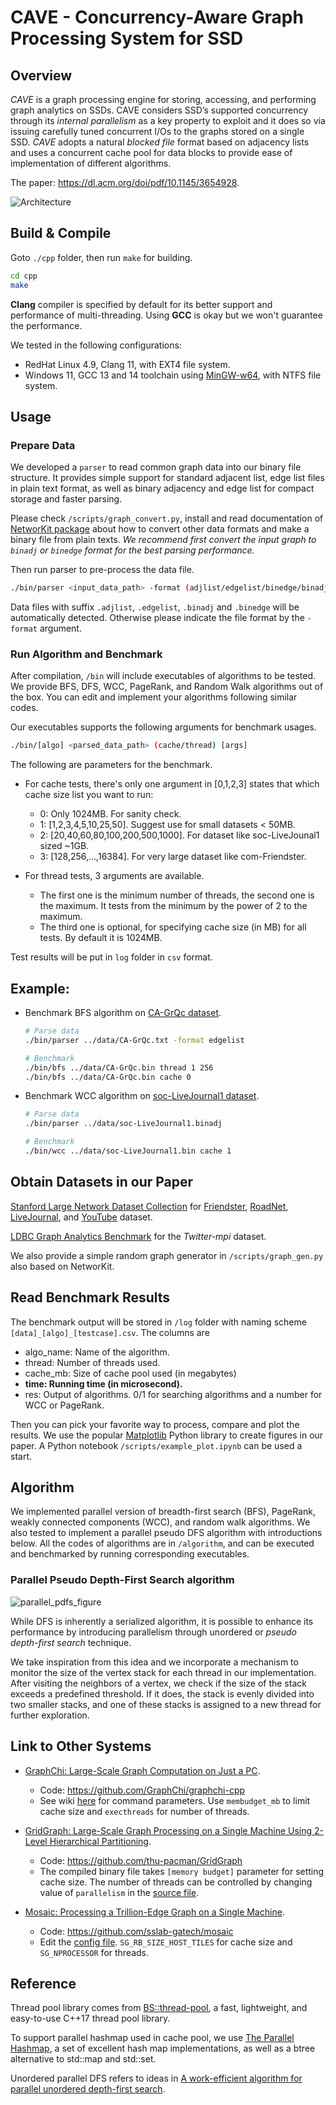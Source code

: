 # CAVE - Concurrency-Aware Graph Processing System for SSD

## Overview

*CAVE* is a graph processing engine for
storing, accessing, and performing graph analytics on SSDs. CAVE considers SSD’s supported concurrency through its *internal parallelism* as a key property to exploit and it does so via issuing carefully tuned concurrent I/Os to the graphs stored on a single SSD. *CAVE* adopts a natural *blocked file* format based on adjacency
lists and uses a concurrent cache pool for data blocks to provide ease of implementation of different algorithms.

The paper: https://dl.acm.org/doi/pdf/10.1145/3654928.

![Architecture](./figures/Architecture.png)

## Build & Compile

Goto `./cpp` folder, then run `make` for building.

```bash
cd cpp
make
```

**Clang** compiler is specified by default for its better support and performance of multi-threading. Using **GCC** is okay but we won't guarantee the performance.

We tested in the following configurations:

* RedHat Linux 4.9, Clang 11, with EXT4 file system.
* Windows 11, GCC 13 and 14 toolchain using [MinGW-w64](https://www.mingw-w64.org/), with NTFS file system.

## Usage

### Prepare Data

We developed a `parser` to read common graph data into our binary file structure. It provides simple support for standard adjacent list, edge list files in plain text format, as well as binary adjacency and edge list for compact storage and faster parsing.

Please check `/scripts/graph_convert.py`, install and read documentation of [NetworKit package](https://networkit.github.io/) about how to convert other data formats and make a binary file from plain texts. *We recommend first convert the input graph to `binadj` or `binedge` format for the best parsing performance.*

Then run parser to pre-process the data file.

```bash
./bin/parser <input_data_path> -format (adjlist/edgelist/binedge/binadj)
```

Data files with suffix `.adjlist`, `.edgelist`, `.binadj` and `.binedge` will be automatically detected. Otherwise please indicate the file format by the `-format` argument. 

### Run Algorithm and Benchmark

After compilation, `/bin` will include executables of algorithms to be tested. We provide BFS, DFS, WCC, PageRank, and Random Walk algorithms out of the box. You can edit and implement your algorithms following similar codes.

Our executables supports the following arguments for benchmark usages.

```bash
./bin/[algo] <parsed_data_path> (cache/thread) [args]
```

The following are parameters for the benchmark.

* For cache tests, there's only one argument in [0,1,2,3] states that which cache size list you want to run:
  * 0: Only 1024MB. For sanity check.
  * 1: [1,2,3,4,5,10,25,50]. Suggest use for small datasets < 50MB.
  * 2: [20,40,60,80,100,200,500,1000]. For dataset like soc-LiveJounal1 sized ~1GB.
  * 3: [128,256,...,16384]. For very large dataset like com-Friendster.

* For thread tests, 3 arguments are available.  

  * The first one is the minimum number of threads, the second one is the maximum. It tests from the minimum by the power of 2 to the maximum.
  * The third one is optional, for specifying cache size (in MB) for all tests. By default it is 1024MB.

Test results will be put in `log` folder in `csv` format.

## Example:

* Benchmark BFS algorithm on [CA-GrQc dataset](https://snap.stanford.edu/data/ca-GrQc.html).

  ```bash
  # Parse data
  ./bin/parser ../data/CA-GrQc.txt -format edgelist

  # Benchmark
  ./bin/bfs ../data/CA-GrQc.bin thread 1 256
  ./bin/bfs ../data/CA-GrQc.bin cache 0
  ```
* Benchmark WCC algorithm on [soc-LiveJournal1 dataset](https://snap.stanford.edu/data/soc-LiveJournal1.html).

  ```bash
  # Parse data
  ./bin/parser ../data/soc-LiveJournal1.binadj

  # Benchmark
  ./bin/wcc ../data/soc-LiveJournal1.bin cache 1
  ```
## Obtain Datasets in our Paper

[Stanford Large Network Dataset
Collection](https://snap.stanford.edu/data/) for [Friendster](https://snap.stanford.edu/data/com-Friendster.html), [RoadNet](https://snap.stanford.edu/data/roadNet-PA.html), [LiveJournal](https://snap.stanford.edu/data/soc-LiveJournal1.html), and [YouTube](https://snap.stanford.edu/data/com-Youtube.html) dataset.

[LDBC Graph Analytics Benchmark](https://ldbcouncil.org/benchmarks/graphalytics/) for the _Twitter-mpi_ dataset.

We also provide a simple random graph generator in `/scripts/graph_gen.py` also based on NetworKit.

## Read Benchmark Results

The benchmark output will be stored in `/log` folder with naming scheme `[data]_[algo]_[testcase].csv`. The columns are

* algo_name: Name of the algorithm.
* thread: Number of threads used.
* cache_mb: Size of cache pool used (in megabytes)
* **time: Running time (in microsecond).**
* res: Output of algorithms. 0/1 for searching algorithms and a number for WCC or PageRank.

Then you can pick your favorite way to process, compare and plot the results. We use the popular [Matplotlib](https://matplotlib.org/) Python library to create figures in our paper. A Python notebook `/scripts/example_plot.ipynb` can be used a start.

## Algorithm

We implemented parallel version of breadth-first search (BFS), PageRank, weakly connected components (WCC), and random walk algorithms. We also tested to implement a parallel pseudo DFS algorithm with introductions below. All the codes of algorithms are in `/algorithm`, and can be executed and benchmarked by running corresponding executables.

### Parallel Pseudo Depth-First Search algorithm

![parallel_pdfs_figure](./figures/pdfs_example.png)

While DFS is inherently a serialized algorithm, it is possible to enhance its performance by introducing parallelism through unordered or *pseudo depth-first search* technique.

We take inspiration from this idea and we incorporate a mechanism to monitor the size of the vertex stack for each thread in our implementation. After visiting the neighbors of a vertex, we check if the size of the stack exceeds a predefined threshold. If it does, the stack is evenly divided into two smaller stacks, and one of these stacks is assigned to a new thread for further exploration.

## Link to Other Systems

* [GraphChi: Large-Scale Graph Computation on Just a PC](https://dl.acm.org/doi/10.5555/2387880.2387884).
    * Code: https://github.com/GraphChi/graphchi-cpp
    * See wiki [here](https://github.com/GraphChi/graphchi-cpp/wiki/Command-Line-Parameters) for command parameters. Use `membudget_mb` to limit cache size and `execthreads` for number of threads.

* [GridGraph: Large-Scale Graph Processing on a Single Machine Using 2-Level Hierarchical Partitioning](https://dl.acm.org/doi/10.5555/2813767.2813795).
    * Code: https://github.com/thu-pacman/GridGraph
    * The compiled binary file takes `[memory budget]` parameter for setting cache size. The number of threads can be controlled by changing value of `parallelism` in the [source file](https://github.com/thu-pacman/GridGraph/blob/master/core/graph.hpp).

* [Mosaic: Processing a Trillion-Edge Graph on a Single Machine](https://dl.acm.org/doi/10.1145/3064176.3064191). 
    * Code: https://github.com/sslab-gatech/mosaic
    * Edit the [config file](https://github.com/sslab-gatech/mosaic/blob/master/config/default.py). `SG_RB_SIZE_HOST_TILES` for cache size and `SG_NPROCESSOR` for threads.

## Reference

Thread pool library comes from [BS::thread-pool](https://github.com/bshoshany/thread-pool), a fast, lightweight, and easy-to-use C++17 thread pool library. 

To support parallel hashmap used in cache pool, we use [The Parallel Hashmap](https://github.com/greg7mdp/parallel-hashmap), a set of excellent hash map implementations, as well as a btree alternative to std::map and std::set.

Unordered parallel DFS refers to ideas in [A work-efficient algorithm for parallel unordered depth-first search](https://dl.acm.org/doi/10.1145/2807591.2807651).
